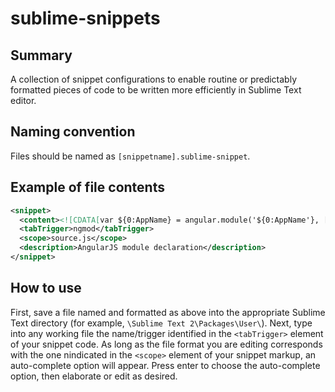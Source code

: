 sublime-snippets
================

Summary
-------

A collection of snippet configurations to enable routine or predictably formatted pieces of code to be written more efficiently in Sublime Text editor.

Naming convention
-----------------
Files should be named as `[snippetname].sublime-snippet`.

Example of file contents
-------
```xml
<snippet>
  <content><![CDATA[var ${0:AppName} = angular.module('${0:AppName'}, []);]]></content>
  <tabTrigger>ngmod</tabTrigger>
  <scope>source.js</scope>
  <description>AngularJS module declaration</description>
</snippet>
```

How to use
----------

First, save a file named and formatted as above into the appropriate Sublime Text directory (for example, `\Sublime Text 2\Packages\User\`). Next, type into any working file the name/trigger identified in the `<tabTrigger>` element of your snippet code. As long as the file format you are editing corresponds with the one nindicated in the `<scope>` element of your snippet markup, an auto-complete option will appear. Press enter to choose the auto-complete option, then elaborate or edit as desired.
